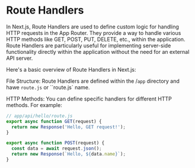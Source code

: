 # Route Handlers

In Next.js, Route Handlers are used to define custom logic for handling HTTP
requests in the App Router. They provide a way to handle various HTTP methods
like GET, POST, PUT, DELETE, etc., within the application. Route Handlers are
particularly useful for implementing server-side functionality directly within
the application without the need for an external API server.

Here's a basic overview of Route Handlers in Next.js:

File Structure: Route Handlers are defined within the /`app` directory and hawe `route.js` or ``route.js` name.

HTTP Methods: You can define specific handlers for different HTTP methods. For
example:

```jsx
// app/api/hello/route.js
export async function GET(request) {
  return new Response('Hello, GET request!');
}

export async function POST(request) {
  const data = await request.json();
  return new Response(`Hello, ${data.name}`);
}
```
